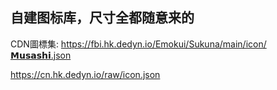 ## 自建图标库，尺寸全都随意来的 ##

CDN圖標集:
https://fbi.hk.dedyn.io/Emokui/Sukuna/main/icon/𝗠𝘂𝘀𝗮𝘀𝗵𝗶.json


https://cn.hk.dedyn.io/raw/icon.json
